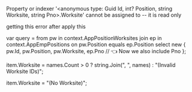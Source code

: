 Property or indexer '<anonymous type: Guid Id, int? Position, string Worksite, string Pno>.Worksite' cannot be assigned to -- it is read only

getting this error after apply this 

var query = from pw in context.AppPositionWorksites
            join ep in context.AppEmpPositions on pw.Position equals ep.Position
            select new
            {
                pw.Id,
                pw.Position,
                pw.Worksite,
                ep.Pno   // 👈 Now we also include Pno
            };

 
item.Worksite = names.Count > 0 ? string.Join(", ", names) : "(Invalid Worksite IDs)";

 item.Worksite = "(No Worksite)";
